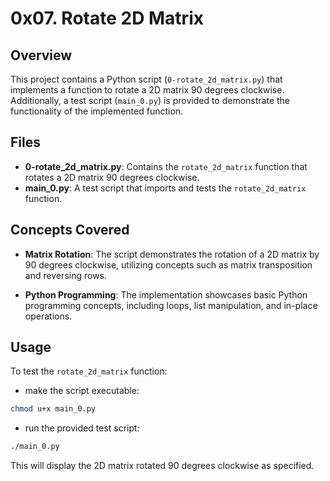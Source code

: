 # 0x07. Rotate 2D Matrix

## Overview

This project contains a Python script (`0-rotate_2d_matrix.py`) that implements a function to rotate a 2D matrix 90 degrees clockwise. Additionally, a test script (`main_0.py`) is provided to demonstrate the functionality of the implemented function.

## Files

- **0-rotate_2d_matrix.py**: Contains the `rotate_2d_matrix` function that rotates a 2D matrix 90 degrees clockwise.
- **main_0.py**: A test script that imports and tests the `rotate_2d_matrix` function.

## Concepts Covered

- **Matrix Rotation**: The script demonstrates the rotation of a 2D matrix by 90 degrees clockwise, utilizing concepts such as matrix transposition and reversing rows.
  
- **Python Programming**: The implementation showcases basic Python programming concepts, including loops, list manipulation, and in-place operations.

## Usage

To test the `rotate_2d_matrix` function: 
- make the script executable:
```bash
chmod u+x main_0.py
```
- run the provided test script:

```bash
./main_0.py
```

This will display the 2D matrix rotated 90 degrees clockwise as specified.

